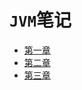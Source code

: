 # `JVM`笔记

- [第一章](https://github.com/2293736867/CSBookNotes/blob/main/JVM/Chapter1/README.md)
- [第二章](https://github.com/2293736867/CSBookNotes/blob/main/JVM/Chapter2/README.md)
- [第三章](https://github.com/2293736867/CSBookNotes/blob/main/JVM/Chapter3/README.md)
